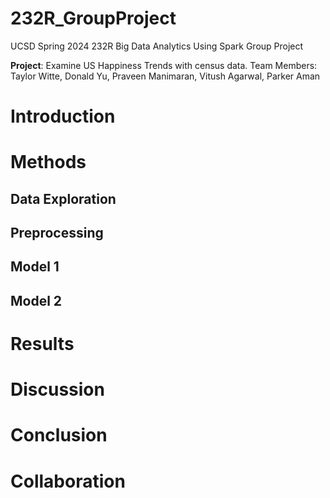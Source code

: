 # 232R_GroupProject
UCSD Spring 2024 232R Big Data Analytics Using Spark Group Project 

**Project**: Examine US Happiness Trends with census data. 
Team Members: Taylor Witte, Donald Yu, Praveen Manimaran, Vitush Agarwal, Parker Aman

# Introduction 


# Methods 

## Data Exploration


## Preprocessing 


## Model 1


## Model 2


# Results 


# Discussion 


# Conclusion 


# Collaboration 
